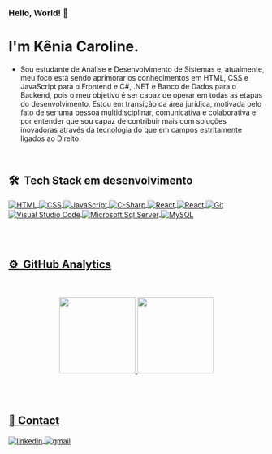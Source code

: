 ### Hello, World! 👋

<!--
**euukc/euukc** is a ✨ _special_ ✨ repository because its `README.md` (this file) appears on your GitHub profile.
<!--<img align="right" height="590em" src="https://raw.githubusercontent.com/gist/JoseCMessias/4ef85cf5b8383a607e5294ad0c7b773d/raw/825591d9c1f77f839fe5b359a25e8f3fb8d513a1/githubcard.svg"/> -->

<h1 align="left">
  I'm Kênia Caroline.
</h1>

- Sou estudante de Análise e Desenvolvimento de Sistemas e, atualmente, meu foco está sendo aprimorar os conhecimentos em HTML, CSS e JavaScript para o Frontend e C#, .NET e Banco de Dados para o Backend, pois o meu objetivo é ser capaz de operar em todas as etapas do desenvolvimento. Estou em transição da área jurídica, motivada pelo fato de ser uma pessoa multidisciplinar, comunicativa e colaborativa e por entender que sou capaz de contribuir mais com soluções inovadoras através da tecnologia do que em campos estritamente ligados ao Direito.

<br>

## 🛠 &nbsp;Tech Stack em desenvolvimento

<div style="display: inline_block">
<a href="https://github.com/euukc">
  <img align="center" alt="HTML" src="https://img.shields.io/badge/-HTML-05122A?style=flat&logo=HTML5">
  <img align="center" alt="CSS" src="https://img.shields.io/badge/-CSS-05122A?style=flat&logo=CSS3&logoColor=1572B6">
  <img align="center" alt="JavaScript" src="https://img.shields.io/badge/-JavaScript-05122A?style=flat&logo=javascript">
  <img align="center" alt="C-Sharp" src="https://img.shields.io/badge/-C%20Sharp-05122A?style=flat&logo=csharp">   
  <img align="center" alt="React" src="https://img.shields.io/badge/-React-05122A?style=flat&logo=react">
  <img align="center" alt="React" src="https://img.shields.io/badge/-Tailwind-05122A?style=flat&logo=tailwindcss&logoColor=#06B6D4">  
  <img align="center" alt="Git" src="https://img.shields.io/badge/-Git-05122A?style=flat&logo=git">
  <img align="center" alt="Visual Studio Code" src="https://img.shields.io/badge/-Visual%20Studio%20Code-05122A?style=flat&logo=visual-studio-code&logoColor=007ACC">
  <img align="center" alt="Microsoft Sql Server" src="https://img.shields.io/badge/-Microsoft%20SQL%20Server-05122A?style=flat&logo=microsoftsqlserver">
  <img align="center" alt="MySQL" src="https://img.shields.io/badge/-MySQL-05122A?style=flat&logo=mysql">
</div>

<br><br>

## ⚙️ &nbsp;GitHub Analytics

<div align="center"><br/><br/>
  <a href="https://github.com/euukc">
  <img height="150em" src="https://github-readme-stats.vercel.app/api?username=euukc&show_icons=true&theme=tokyonight&include_all_commits=true&count_private=true"/>
  <img height="150em" src="https://github-readme-stats.vercel.app/api/top-langs/?username=euukc&layout=compact&langs_count=7&theme=tokyonight"/>
</div>

<br><br>

## 📧 Contact

<div>
  <a href="https://www.linkedin.com/in/keniac" target="_blank">
    <img align="center" src="https://img.shields.io/badge/-keniac-05122A?style=flat&logo=linkedin" alt="linkedin"/>
  </a>
  <a href="mailto:keniacarolineferreira@gmail.com">
    <img align="center" src="https://img.shields.io/badge/-Gmail-05122A?style=flat&logo=gmail" alt="gmail">
  </a>
  </div>

